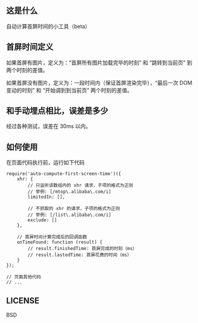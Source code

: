 ## 这是什么

自动计算首屏时间的小工具（beta）

## 首屏时间定义

如果首屏有图片，定义为：“首屏所有图片加载完毕的时刻” 和 “跳转到当前页” 到  两个时刻的差值。

如果首屏没有图片，定义为：一段时间内（保证首屏渲染完毕），“最后一次 DOM 变动的时刻” 和 “开始调到到当前页” 两个时刻的差值。

## 和手动埋点相比，误差是多少

经过各种测试，误差在 30ms 以内。

## 如何使用

在页面代码执行前，运行如下代码

```
require('auto-compute-first-screen-time')({
    xhr: {
        // 只监听该数组内的 xhr 请求，子项的格式为正则
        // 举例: [/mtop\.alibaba\.com/i]
        limitedIn: [],

        // 不抓取的 xhr 的请求，子项的格式为正则
        // 举例: [/list\.alibaba\.com/i]
        exclude: []
    },

    // 首屏时间计算完成后的回调函数
    onTimeFound: function (result) {
        // result.finishedTime: 首屏完成的时刻（ms）
        // result.lastedTime: 首屏花费的时间（ms）
    }
});

// 页面其他代码
// ...
```

## LICENSE

BSD